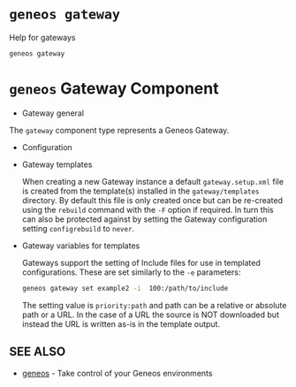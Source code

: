 # `geneos gateway`

Help for gateways

```text
geneos gateway
```

# `geneos` Gateway Component

* Gateway general

The `gateway` component type represents a Geneos Gateway.

* Configuration



* Gateway templates

  When creating a new Gateway instance a default `gateway.setup.xml`
  file is created from the template(s) installed in the
  `gateway/templates` directory. By default this file is only created
  once but can be re-created using the `rebuild` command with the `-F`
  option if required. In turn this can also be protected against by
  setting the Gateway configuration setting `configrebuild` to `never`.

* Gateway variables for templates

  Gateways support the setting of Include files for use in templated
  configurations. These are set similarly to the `-e` parameters:

  ```bash
  geneos gateway set example2 -i  100:/path/to/include
  ```

  The setting value is `priority:path` and path can be a relative or
  absolute path or a URL. In the case of a URL the source is NOT
  downloaded but instead the URL is written as-is in the template
  output.
## SEE ALSO

* [geneos](geneos.md)	 - Take control of your Geneos environments

